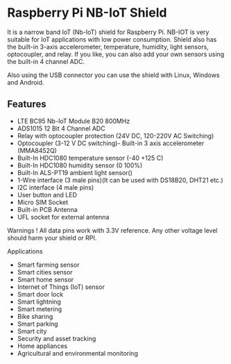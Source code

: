 <!--
---
name: Raspberry Pi NB-IoT Shield
class: board
type: com
formfactor: HAT
manufacturer: Sixfab
description: Connect from anywhere to the internet via NB-IoT on a Raspberry Pi
github: https://github.com/sixfab/RPI-NB-IoT-Shield
url: https://sixfab.com/product/raspberry-pi-nb-iot-shield/
buy: https://sixfab.com/product/raspberry-pi-nb-iot-shield/
image: 'sixfab-nbiot-shield.png'
pincount: 40
eeprom: no
power:
  '2':
ground:
  '6':
  '9':
  '14':
  '20':
  '25':
  '30':
  '34':
  '39':
pin:
  '3':
    mode: i2c
  '5':
    mode: i2c
  '7':
    name: 1wire
  '8':
    mode: uart
  '10':
    mode: uart
  '29':
    mode: input
    name: IN2
  '31':
    mode: input
    name: VDD_EXT
  '32':
    mode: input
    name: IN1
  '33':
    mode: input
    name: RI
  '37':
    mode: output
    name: Reset
  '37':
    mode: output
    name: Relay
  '38':
    mode: output
    name: User Led
  '38':
    mode: input
    name: User Button
-->
# Raspberry Pi NB-IoT Shield

It is a narrow band IoT (Nb-IoT) shield for Raspberry Pi. NB-IOT is very suitable for IoT applications with low power consumption. Shield also has the built-in 3-axis accelerometer, temperature, humidity, light sensors, optocoupler, and relay. If you like, you can also add your own sensors using the built-in 4 channel ADC.

Also using the USB connector you can use the shield with Linux, Windows and Android.

## Features

- LTE BC95 Nb-IoT Module B20 800MHz 
- ADS1015 12 Bit 4 Channel ADC
- Relay with optocoupler protection (24V DC, 120-220V AC Switching)
- Optocoupler (3-12 V DC switching)- Built-in 3 axis accelerometer (MMA8452Q)
- Built-In HDC1080 temperature sensor (-40 +125 C)
- Built-In HDC1080 humidity sensor (0 100%)
- Built-In ALS-PT19 ambient light sensor()
- 1-Wire interface (3 male pins)(It can be used with DS18B20, DHT21 etc.)
- I2C interface (4 male pins)
- User button and LED
- Micro SIM Socket
- Built-in PCB Antenna
- UFL socket for external antenna

Warnings
! All data pins work with 3.3V reference. Any other voltage level should harm your shield or RPI.

Applications
- Smart farming sensor
- Smart cities sensor
- Smart home sensor
- Internet of Things (IoT) sensor
- Smart door lock
- Smart lightning
- Smart metering
- Bike sharing
- Smart parking
- Smart city
- Security and asset tracking
- Home appliances
- Agricultural and environmental monitoring
